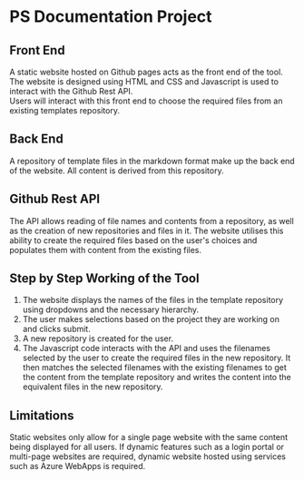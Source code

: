 # PS Documentation Project

## Front End
A static website hosted on Github pages acts as the front end of the tool. The website is designed using HTML and CSS and Javascript is used to interact with the Github Rest API.\
Users will interact with this front end to choose the required files from an existing templates repository.

## Back End
A repository of template files in the markdown format make up the back end of the website. All content is derived from this repository.

## Github Rest API
The API allows reading of file names and contents from a repository, as well as the creation of new repositories and files in it. The website utilises this ability to create the required files based on the user's choices and populates them with content from the existing files. 

## Step by Step Working of the Tool
1. The website displays the names of the files in the template repository using dropdowns and the necessary hierarchy.
3. The user makes selections based on the project they are working on and clicks submit.
4. A new repository is created for the user.
5. The Javascript code interacts with the API and uses the filenames selected by the user to create the required files in the new repository. It then matches the selected filenames with the existing filenames to get the content from the template repository and writes the content into the equivalent files in the new repository.

## Limitations
Static websites only allow for a single page website with the same content being displayed for all users. If dynamic features such as a login portal or multi-page websites are required, dynamic website hosted using services such as Azure WebApps is required.






